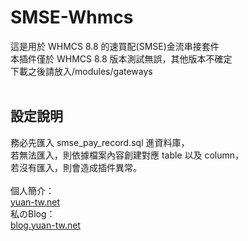 # SMSE-Whmcs
這是用於 WHMCS 8.8 的速買配(SMSE)金流串接套件<br>
本插件僅於 WHMCS 8.8 版本測試無誤，其他版本不確定<br>
下載之後請放入/modules/gateways<br>
<br>
## 設定說明<br>
務必先匯入 smse_pay_record.sql 進資料庫，<br>
若無法匯入，則依據檔案內容創建對應 table 以及 column，<br>
若沒有匯入，則會造成插件異常。<br>
<br>
個人簡介：<br>
<a href="https://yuan-tw.net/">yuan-tw.net</a><br>
私のBlog：<br>
<a href="https://blog.yuan-tw.net/">blog.yuan-tw.net</a><br>
